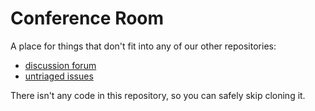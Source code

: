 # Conference Room

A place for things that don't fit into any of our other repositories:

* [discussion forum](https://github.com/sleepdiary/conference-room/discussions)
* [untriaged issues](https://github.com/sleepdiary/conference-room/issues)

There isn't any code in this repository, so you can safely skip cloning it.
